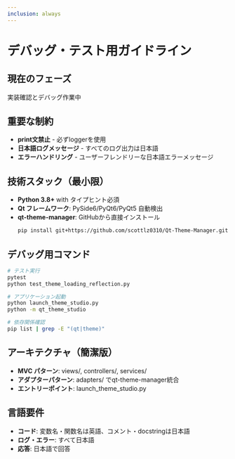 ```yaml
---
inclusion: always
---
```


# デバッグ・テスト用ガイドライン

## 現在のフェーズ
実装確認とデバッグ作業中

## 重要な制約
- **print文禁止** - 必ずloggerを使用
- **日本語ログメッセージ** - すべてのログ出力は日本語
- **エラーハンドリング** - ユーザーフレンドリーな日本語エラーメッセージ

## 技術スタック（最小限）
- **Python 3.8+** with タイプヒント必須
- **Qt フレームワーク**: PySide6/PyQt6/PyQt5 自動検出
- **qt-theme-manager**: GitHubから直接インストール
  ```bash
  pip install git+https://github.com/scottlz0310/Qt-Theme-Manager.git
  ```

## デバッグ用コマンド
```bash
# テスト実行
pytest
python test_theme_loading_reflection.py

# アプリケーション起動
python launch_theme_studio.py
python -m qt_theme_studio

# 依存関係確認
pip list | grep -E "(qt|theme)"
```

## アーキテクチャ（簡潔版）
- **MVC パターン**: views/, controllers/, services/
- **アダプターパターン**: adapters/ でqt-theme-manager統合
- **エントリーポイント**: launch_theme_studio.py

## 言語要件
- **コード**: 変数名・関数名は英語、コメント・docstringは日本語
- **ログ・エラー**: すべて日本語
- **応答**: 日本語で回答